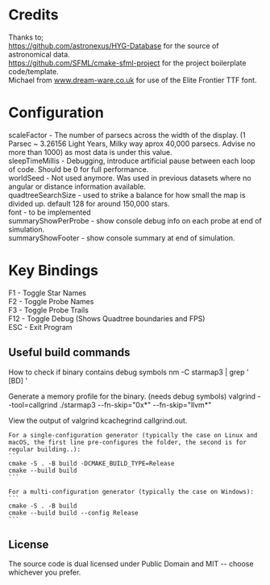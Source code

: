 # Credits

Thanks to; <BR>
https://github.com/astronexus/HYG-Database for the source of astronomical data.<BR>
https://github.com/SFML/cmake-sfml-project for the project boilerplate code/template.<BR>
Michael from www.dream-ware.co.uk for use of the Elite Frontier TTF font.

# Configuration

scaleFactor - The number of parsecs across the width of the display. (1 Parsec ~ 3.26156 Light Years, Milky way aprox 40,000 parsecs. Advise no more than 1000) as most data is under this value.<BR>
sleepTimeMillis - Debugging, introduce artificial pause between each loop of code. Should be 0 for full performance.<BR>
worldSeed - Not used anymore. Was used in previous datasets where no angular or distance information available.<BR>
quadtreeSearchSize - used to strike a balance for how small the map is divided up. default 128 for around 150,000 stars.<BR>
font - to be implemented<BR>
summaryShowPerProbe - show console debug info on each probe at end of simulation.<BR>
summaryShowFooter - show console  summary at end of simulation.<BR>

# Key Bindings

F1 - Toggle Star Names<BR>
F2 - Toggle Probe Names<BR>
F3 - Toggle Probe Trails<BR>
F12 - Toggle Debug (Shows Quadtree boundaries and FPS)<BR>
ESC - Exit Program<BR>

## Useful build commands

How to check if binary contains debug symbols
nm -C starmap3 | grep ' [BD] '

Generate a memory profile for the binary. (needs debug symbols)
valgrind --tool=callgrind ./starmap3 --fn-skip="0x*" --fn-skip="llvm*"

View the output of valgrind
kcachegrind callgrind.out.<PID>

    For a single-configuration generator (typically the case on Linux and macOS, the first line pre-configures the folder, the second is for regular building..):
    ```
    cmake -S . -B build -DCMAKE_BUILD_TYPE=Release
    cmake --build build
    ```

    For a multi-configuration generator (typically the case on Windows):
    ```
    cmake -S . -B build
    cmake --build build --config Release
    ```

## License

The source code is dual licensed under Public Domain and MIT -- choose whichever you prefer.